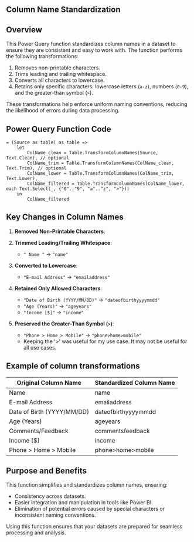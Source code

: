 ## Column Name Standardization

## Overview

This Power Query function standardizes column names in a dataset to ensure they are consistent and easy to work with. The function performs the following transformations:

1. Removes non-printable characters.
2. Trims leading and trailing whitespace.
3. Converts all characters to lowercase.
4. Retains only specific characters: lowercase letters (`a-z`), numbers (`0-9`), and the greater-than symbol (`>`).

These transformations help enforce uniform naming conventions, reducing the likelihood of errors during data processing.


## Power Query Function Code

```powerquery
= (Source as table) as table =>
    let
        ColName_clean = Table.TransformColumnNames(Source, Text.Clean), // optional
        ColName_trim = Table.TransformColumnNames(ColName_clean, Text.Trim), // optional
        ColName_lower = Table.TransformColumnNames(ColName_trim, Text.Lower),
        ColName_filtered = Table.TransformColumnNames(ColName_lower, each Text.Select(_, {"0".."9", "a".."z", ">"}))
    in 
        ColName_filtered
```

## Key Changes in Column Names

1. **Removed Non-Printable Characters**:

2. **Trimmed Leading/Trailing Whitespace**:
   - `" Name "` → `"name"`

3. **Converted to Lowercase**:
   - `"E-mail Address"` → `"emailaddress"`

4. **Retained Only Allowed Characters**:
   - `"Date of Birth (YYYY/MM/DD)"` → `"dateofbirthyyyymmdd"`
   - `"Age (Years)"` → `"ageyears"`
   - `"Income [$]"` → `"income"`

5. **Preserved the Greater-Than Symbol (`>`)**:
   - `"Phone > Home > Mobile"` → `"phone>home>mobile"`
   - Keeping the '>' was useful for my use case. It may not be useful for all use cases. 


## Example of column transformations

| **Original Column Name**          | **Standardized Column Name** |
|-----------------------------------|------------------------------|
| Name                              | name                         |
| E-mail Address                    | emailaddress                 |
| Date of Birth (YYYY/MM/DD)        | dateofbirthyyyymmdd          |
| Age (Years)                       | ageyears                     |
| Comments/Feedback                 | commentsfeedback             |
| Income [$]                        | income                       |
| Phone > Home > Mobile             | phone>home>mobile            |


## Purpose and Benefits

This function simplifies and standardizes column names, ensuring:

- Consistency across datasets.
- Easier integration and manipulation in tools like Power BI.
- Elimination of potential errors caused by special characters or inconsistent naming conventions.

Using this function ensures that your datasets are prepared for seamless processing and analysis.
